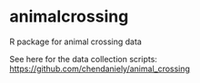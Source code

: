 # animalcrossing

R package for animal crossing data

See here for the data collection scripts: https://github.com/chendaniely/animal_crossing
